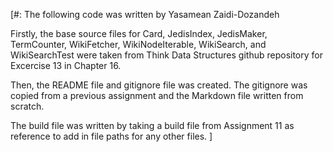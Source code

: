 [#:
The following code was written by Yasamean Zaidi-Dozandeh

Firstly, the base source files for Card, JedisIndex, JedisMaker, TermCounter, WikiFetcher, WikiNodeIterable, WikiSearch,
and WikiSearchTest were taken from Think Data Structures github repository for Excercise 13 in Chapter 16. 

Then, the README file and gitignore file was created. The gitignore was copied from a previous assignment and the Markdown file 
written from scratch. 

The build file was written by taking a build file from Assignment 11 as reference to add in file paths for any other files. 
 ]
